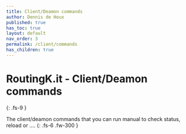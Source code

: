 ```yaml
---
title: Client/Deamon commands
author: Dennis de Houx
published: true
has_toc: true
layout: default
nav_order: 3
permalink: /client/commands
has_children: true
---
```


# RoutingK.it - Client/Deamon commands

{: .fs-9 }

The client/deamon commands that you can run manual to check status, reload or ....
{: .fs-6 .fw-300 }
